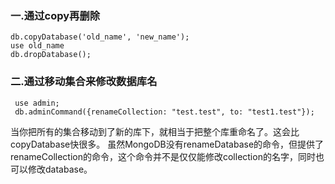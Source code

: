 ### 一.通过copy再删除

```
db.copyDatabase('old_name', 'new_name'); 
use old_name 
db.dropDatabase();
```
### 二.通过移动集合来修改数据库名

```
 use admin;
 db.adminCommand({renameCollection: "test.test", to: "test1.test"});
```
当你把所有的集合移动到了新的库下，就相当于把整个库重命名了。这会比copyDatabase快很多。
虽然MongoDB没有renameDatabase的命令，但提供了renameCollection的命令，这个命令并不是仅仅能修改collection的名字，同时也可以修改database。